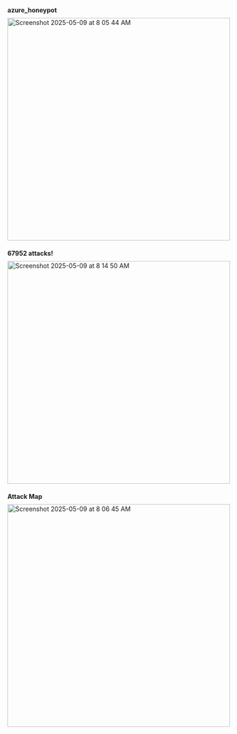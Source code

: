 <h1 style="font-size: 14px;">azure_honeypot</h1>

<img src="https://github.com/user-attachments/assets/4280b953-aff2-41d4-a5c7-f0746c3ac1fe" width="500" alt="Screenshot 2025-05-09 at 8 05 44 AM">

<h1 style="font-size: 14px;">67952 attacks!</h1>

<img src="https://github.com/user-attachments/assets/87f44a18-e81f-4bec-b619-d0b48dc3874f" width="500" alt="Screenshot 2025-05-09 at 8 14 50 AM">

<h1 style="font-size: 14px;">Attack Map</h1>

<img src="https://github.com/user-attachments/assets/dabab20b-3e27-4295-afd4-620bd58f93c3" width="500" alt="Screenshot 2025-05-09 at 8 06 45 AM">
